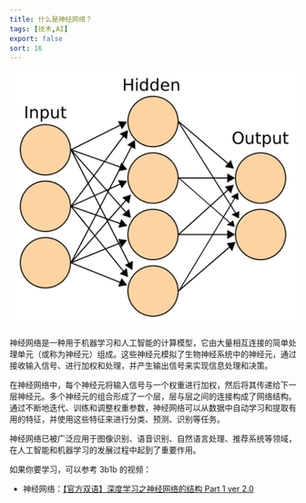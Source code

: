 ```yaml
---
title: 什么是神经网络？
tags: [技术,AI]
export: false
sort: 16
---
```


![img.png](神经网络.png)

神经网络是一种用于机器学习和人工智能的计算模型，它由大量相互连接的简单处理单元（或称为神经元）组成。这些神经元模拟了生物神经系统中的神经元，通过接收输入信号、进行加权和处理，并产生输出信号来实现信息处理和决策。

在神经网络中，每个神经元将输入信号与一个权重进行加权，然后将其传递给下一层神经元。多个神经元的组合形成了一个层，层与层之间的连接构成了网络结构。通过不断地迭代、训练和调整权重参数，神经网络可以从数据中自动学习和提取有用的特征，并使用这些特征来进行分类、预测、识别等任务。

神经网络已被广泛应用于图像识别、语音识别、自然语言处理、推荐系统等领域，在人工智能和机器学习的发展过程中起到了重要作用。

如果你要学习，可以参考 3b1b 的视频：
- 神经网络：[【官方双语】深度学习之神经网络的结构 Part 1 ver 2.0](https://www.bilibili.com/video/BV1bx411M7Zx)
